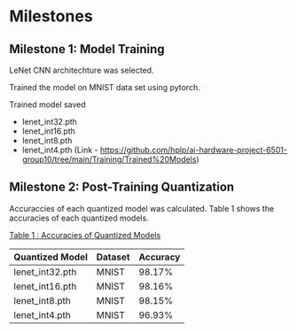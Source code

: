 # Milestones 

## Milestone 1: Model Training

LeNet CNN architechture was selected.

Trained the model on MNIST data set using pytorch.

Trained model saved

  - lenet_int32.pth
  - lenet_int16.pth
  - lenet_int8.pth
  - lenet_int4.pth
(Link - https://github.com/hplp/ai-hardware-project-6501-group10/tree/main/Training/Trained%20Models)

## Milestone 2: Post-Training Quantization

Accuraccies of each quantized model was calculated. Table 1 shows the accuracies of each quantized models.

<u>Table 1 : Accuracies of Quantized Models</u>

| Quantized Model| Dataset | Accuracy |
|-----------------|-----------------|-----------------|
|   lenet_int32.pth   | MNIST    | 98.17%    |
|   lenet_int16.pth   | MNIST    | 98.16%    |
|   lenet_int8.pth   | MNIST    | 98.15%    |
|   lenet_int4.pth   | MNIST    | 96.93%    |


